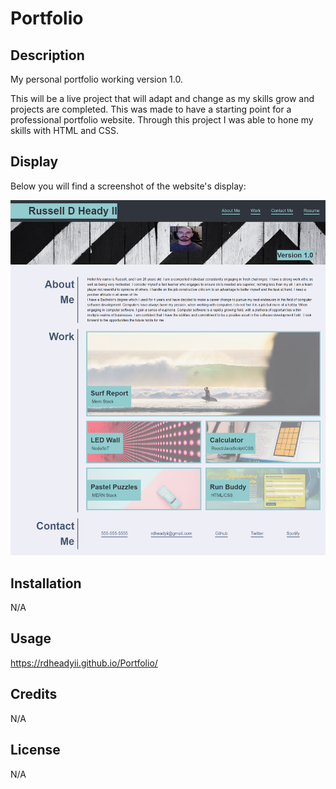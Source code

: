 # Portfolio

## Description

My personal portfolio working version 1.0.

This will be a live project that will adapt and change as my skills grow and projects are completed. This was made to have a starting point for a professional portfolio website. Through this project I was able to hone my skills with HTML and CSS.

## Display

Below you will find a screenshot of the website's display:

![image of the display and functionality of the portfolio website](./assets/images/screenshot.png)

## Installation

N/A

## Usage

https://rdheadyii.github.io/Portfolio/

## Credits

N/A

## License

N/A